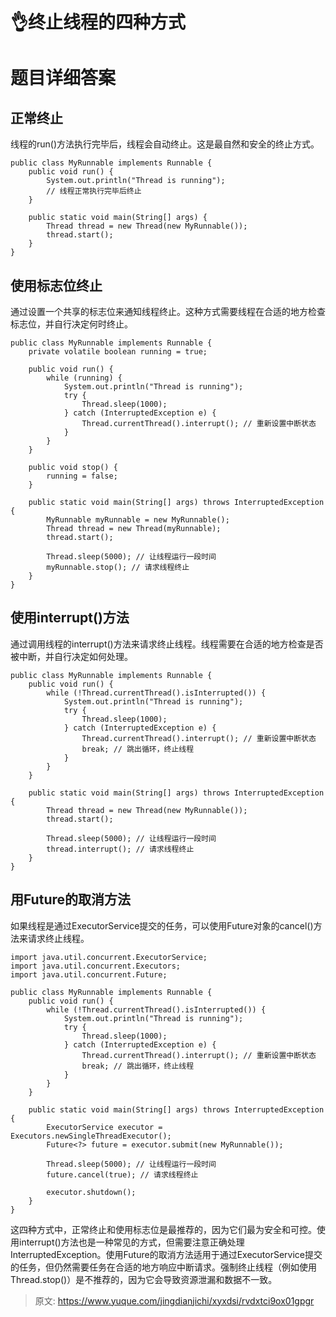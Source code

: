 # 👌终止线程的四种方式

# 题目详细答案
## 正常终止
线程的run()方法执行完毕后，线程会自动终止。这是最自然和安全的终止方式。

```plain
public class MyRunnable implements Runnable {
    public void run() {
        System.out.println("Thread is running");
        // 线程正常执行完毕后终止
    }

    public static void main(String[] args) {
        Thread thread = new Thread(new MyRunnable());
        thread.start();
    }
}
```

## 使用标志位终止
通过设置一个共享的标志位来通知线程终止。这种方式需要线程在合适的地方检查标志位，并自行决定何时终止。

```plain
public class MyRunnable implements Runnable {
    private volatile boolean running = true;

    public void run() {
        while (running) {
            System.out.println("Thread is running");
            try {
                Thread.sleep(1000);
            } catch (InterruptedException e) {
                Thread.currentThread().interrupt(); // 重新设置中断状态
            }
        }
    }

    public void stop() {
        running = false;
    }

    public static void main(String[] args) throws InterruptedException {
        MyRunnable myRunnable = new MyRunnable();
        Thread thread = new Thread(myRunnable);
        thread.start();

        Thread.sleep(5000); // 让线程运行一段时间
        myRunnable.stop(); // 请求线程终止
    }
}
```

## 使用interrupt()方法
通过调用线程的interrupt()方法来请求终止线程。线程需要在合适的地方检查是否被中断，并自行决定如何处理。

```plain
public class MyRunnable implements Runnable {
    public void run() {
        while (!Thread.currentThread().isInterrupted()) {
            System.out.println("Thread is running");
            try {
                Thread.sleep(1000);
            } catch (InterruptedException e) {
                Thread.currentThread().interrupt(); // 重新设置中断状态
                break; // 跳出循环，终止线程
            }
        }
    }

    public static void main(String[] args) throws InterruptedException {
        Thread thread = new Thread(new MyRunnable());
        thread.start();

        Thread.sleep(5000); // 让线程运行一段时间
        thread.interrupt(); // 请求线程终止
    }
}
```

## 用Future的取消方法
如果线程是通过ExecutorService提交的任务，可以使用Future对象的cancel()方法来请求终止线程。

```plain
import java.util.concurrent.ExecutorService;
import java.util.concurrent.Executors;
import java.util.concurrent.Future;

public class MyRunnable implements Runnable {
    public void run() {
        while (!Thread.currentThread().isInterrupted()) {
            System.out.println("Thread is running");
            try {
                Thread.sleep(1000);
            } catch (InterruptedException e) {
                Thread.currentThread().interrupt(); // 重新设置中断状态
                break; // 跳出循环，终止线程
            }
        }
    }

    public static void main(String[] args) throws InterruptedException {
        ExecutorService executor = Executors.newSingleThreadExecutor();
        Future<?> future = executor.submit(new MyRunnable());

        Thread.sleep(5000); // 让线程运行一段时间
        future.cancel(true); // 请求线程终止

        executor.shutdown();
    }
}
```



这四种方式中，正常终止和使用标志位是最推荐的，因为它们最为安全和可控。使用interrupt()方法也是一种常见的方式，但需要注意正确处理InterruptedException。使用Future的取消方法适用于通过ExecutorService提交的任务，但仍然需要任务在合适的地方响应中断请求。强制终止线程（例如使用Thread.stop()）是不推荐的，因为它会导致资源泄漏和数据不一致。



> 原文: <https://www.yuque.com/jingdianjichi/xyxdsi/rvdxtci9ox01gpgr>